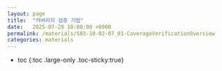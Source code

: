 ```yaml
---
layout: page
title:  "커버리지 검증 기법"
date:   2025-07-29 10:00:00 +0900
permalink: /materials/S03-10-02-07_01-CoverageVerificationOverview
categories: materials
---
```

* toc
{:toc .large-only .toc-sticky:true}

